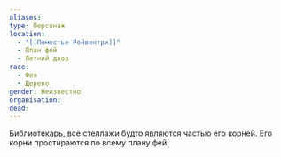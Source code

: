 ```yaml
---
aliases: 
type: Персонаж
location:
  - "[[Поместье Рейвентри]]"
  - План фей
  - Летний двор
race:
  - Фея
  - Дерево
gender: Неизвестно
organisation: 
dead: 
---
```

Библиотекарь, все стеллажи будто являются частью его корней. Его корни простираются по всему плану фей.